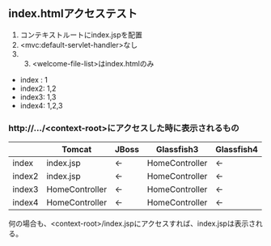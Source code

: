 ## index.htmlアクセステスト

1. コンテキストルートにindex.jspを配置
2. &lt;mvc:default-servlet-handler&gt;なし
3. 3. &lt;welcome-file-list&gt;はindex.htmlのみ

- index : 1
- index2: 1,2
- index3: 1,3
- index4: 1,2,3

### http://.../&lt;context-root&gt;にアクセスした時に表示されるもの
|      |Tomcat        |JBoss|Glassfish3    |Glassfish4|
|------|--------------|-----|--------------|----------|
|index |index.jsp     | <-  |HomeController| <-       |
|index2|index.jsp     | <-  |HomeController| <-       |
|index3|HomeController| <-  |HomeController| <-       |
|index4|HomeController| <-  |HomeController| <-       |

何の場合も、&lt;context-root&gt;/index.jspにアクセスすれば、index.jspは表示される。
